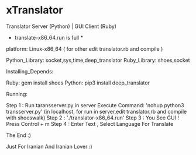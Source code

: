 # xTranslator
Translator Server (Python) | GUI Client (Ruby)

* translate-x86_64.run is full *

platform: Linux-x86_64 ( for other edit translator.rb and compile )

Python_Library: socket,sys,time,deep_translator
Ruby_Library: shoes,socket

Installing_Depends: 

Ruby: gem install shoes
Python: pip3 install deep_translator

Running:

Step 1 : Run taransserver.py in server Execute Command: 'nohup python3 transserver.py' (in localhost, for run in server,edit translator.rb and compile with shoeswalk)
Step 2 : './translator-x86_64.run'
Step 3 : You See GUI ! Press Control + m
Step 4 : Enter Text , Select Language For Translate

The End :)

Just For Iranian And Iranian Lover :)
